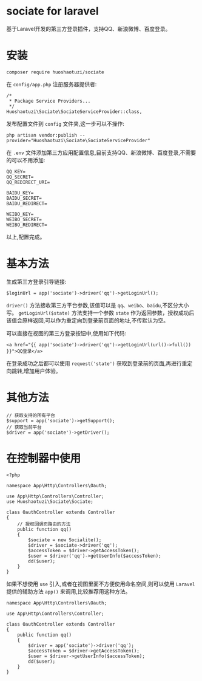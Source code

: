 # sociate for laravel
基于Laravel开发的第三方登录插件，支持QQ、新浪微博、百度登录。

# 安装
```
composer require huoshaotuzi/sociate
```

在 `config/app.php` 注册服务器提供者:
```
/*
 * Package Service Providers...
 */
Huoshaotuzi\Sociate\SociateServiceProvider::class,
```

发布配置文件到 `config` 文件夹,这一步可以不操作:
```
php artisan vendor:publish --provider="Huoshaotuzi\Sociate\SociateServiceProvider"
```

在 `.env` 文件添加第三方应用配置信息,目前支持QQ、新浪微博、百度登录,不需要的可以不用添加:
```
QQ_KEY=
QQ_SECRET=
QQ_REDIRECT_URI=

BAIDU_KEY=
BAIDU_SECRET=
BAIDU_REDIRECT=

WEIBO_KEY=
WEIBO_SECRET=
WEIBO_REDIRECT=
```

以上,配置完成。

# 基本方法
生成第三方登录引导链接:
```
$loginUrl = app('sociate')->driver('qq')->getLoginUrl();
```
`driver()` 方法接收第三方平台参数,该值可以是 `qq`、`weibo`、`baidu`,不区分大小写。
`getLoginUrl($state)` 方法支持一个参数 `state` 作为返回参数，授权成功后该值会原样返回,可以作为重定向到登录前页面的地址,不传默认为空。

可以直接在视图的第三方登录按钮中,使用如下代码:
```
<a href="{{ app('sociate')->driver('qq')->getLoginUrl(url()->full()) }}">QQ登录</a>
```
在登录成功之后都可以使用 `request('state')` 获取到登录前的页面,再进行重定向跳转,增加用户体验。

# 其他方法
```
// 获取支持的所有平台
$support = app('sociate')->getSupport();
// 获取当前平台
$driver = app('sociate')->getDriver();
```

# 在控制器中使用
```
<?php

namespace App\Http\Controllers\Oauth;

use App\Http\Controllers\Controller;
use Huoshaotuzi\Sociate\Sociate;

class OauthController extends Controller
{
    // 授权回调页路由的方法
    public function qq()
    {
        $sociate = new Socialite();
        $driver = $sociate->driver('qq');
        $accessToken = $driver->getAccessToken();
        $user = $driver('qq')->getUserInfo($accessToken);
        dd($user);
    }
}
```

如果不想使用 `use` 引入,或者在视图里面不方便使用命名空间,则可以使用 `Laravel` 提供的辅助方法 `app()` 来调用,比较推荐用这种方法。
```
namespace App\Http\Controllers\Oauth;

use App\Http\Controllers\Controller;

class OauthController extends Controller
{
    public function qq()
    {
        $driver = app('sociate')->driver('qq');
        $accessToken = $driver->getAccessToken();
        $user = $driver->getUserInfo($accessToken);
        dd($user);
    }
}
```
